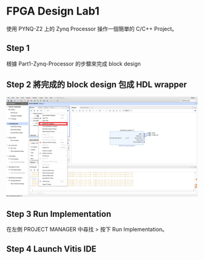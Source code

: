# FPGA Design Lab1

使用 PYNQ-Z2 上的 Zynq Processor 操作一個簡單的 C/C++ Project。

## Step 1 
根據 Part1-Zynq-Processor 的步驟來完成 block design

## Step 2 將完成的 block design 包成 HDL wrapper
![](png/Create_HDL_Wrapper.png)

## Step 3 Run Implementation
在左側 PROJECT MANAGER 中尋找 > 按下 Run Implementation。

## Step 4 Launch Vitis IDE
